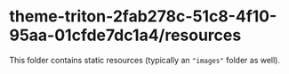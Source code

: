 # theme-triton-2fab278c-51c8-4f10-95aa-01cfde7dc1a4/resources

This folder contains static resources (typically an `"images"` folder as well).
